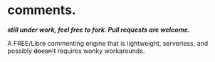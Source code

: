 # comments.
***still under work, feel free to fork. Pull requests are welcome.***

A FREE/Libre commenting engine that is lightweight, serverless, and possibly ~~doesn't~~ requires wonky workarounds.
